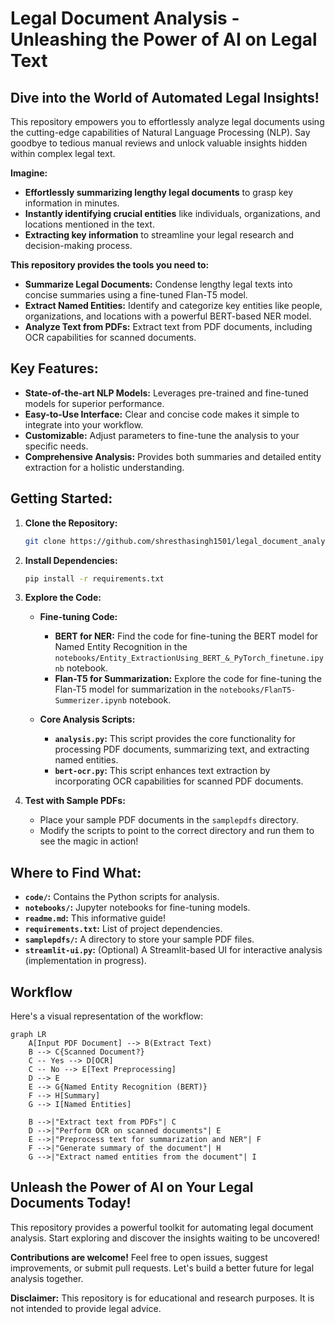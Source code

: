# Legal Document Analysis - Unleashing the Power of AI on Legal Text

## Dive into the World of Automated Legal Insights!

This repository empowers you to effortlessly analyze legal documents using the cutting-edge capabilities of Natural Language Processing (NLP).  Say goodbye to tedious manual reviews and unlock valuable insights hidden within complex legal text.

**Imagine:**

* **Effortlessly summarizing lengthy legal documents** to grasp key information in minutes.
* **Instantly identifying crucial entities** like individuals, organizations, and locations mentioned in the text.
* **Extracting key information** to streamline your legal research and decision-making process.

**This repository provides the tools you need to:**

* **Summarize Legal Documents:** Condense lengthy legal texts into concise summaries using a fine-tuned Flan-T5 model.
* **Extract Named Entities:** Identify and categorize key entities like people, organizations, and locations with a powerful BERT-based NER model.
* **Analyze Text from PDFs:** Extract text from PDF documents, including OCR capabilities for scanned documents.

## Key Features:

* **State-of-the-art NLP Models:**  Leverages pre-trained and fine-tuned models for superior performance.
* **Easy-to-Use Interface:**  Clear and concise code makes it simple to integrate into your workflow.
* **Customizable:**  Adjust parameters to fine-tune the analysis to your specific needs.
* **Comprehensive Analysis:** Provides both summaries and detailed entity extraction for a holistic understanding.

## Getting Started:

1. **Clone the Repository:**
   ```bash
   git clone https://github.com/shresthasingh1501/legal_document_analysis.git
   ```

2. **Install Dependencies:**
   ```bash
   pip install -r requirements.txt
   ```

3. **Explore the Code:**

   * **Fine-tuning Code:**
      * **BERT for NER:**  Find the code for fine-tuning the BERT model for Named Entity Recognition in the `notebooks/Entity_ExtractionUsing_BERT_&_PyTorch_finetune.ipynb` notebook.
      * **Flan-T5 for Summarization:**  Explore the code for fine-tuning the Flan-T5 model for summarization in the `notebooks/FlanT5-Summerizer.ipynb` notebook.

   * **Core Analysis Scripts:**
      * **`analysis.py`:**  This script provides the core functionality for processing PDF documents, summarizing text, and extracting named entities.
      * **`bert-ocr.py`:**  This script enhances text extraction by incorporating OCR capabilities for scanned PDF documents.

4. **Test with Sample PDFs:**
   * Place your sample PDF documents in the `samplepdfs` directory.
   * Modify the scripts to point to the correct directory and run them to see the magic in action!

## Where to Find What:

* **`code/`:** Contains the Python scripts for analysis.
* **`notebooks/`:** Jupyter notebooks for fine-tuning models.
* **`readme.md`:** This informative guide!
* **`requirements.txt`:**  List of project dependencies.
* **`samplepdfs/`:**  A directory to store your sample PDF files.
* **`streamlit-ui.py`:** (Optional) A Streamlit-based UI for interactive analysis (implementation in progress).

## Workflow

Here's a visual representation of the workflow:

```mermaid
graph LR
    A[Input PDF Document] --> B(Extract Text)
    B --> C{Scanned Document?}
    C -- Yes --> D[OCR]
    C -- No --> E[Text Preprocessing]
    D --> E
    E --> G{Named Entity Recognition (BERT)}
    F --> H[Summary]
    G --> I[Named Entities]

    B -->|"Extract text from PDFs"| C
    D -->|"Perform OCR on scanned documents"| E
    E -->|"Preprocess text for summarization and NER"| F
    F -->|"Generate summary of the document"| H
    G -->|"Extract named entities from the document"| I

```


## Unleash the Power of AI on Your Legal Documents Today!

This repository provides a powerful toolkit for automating legal document analysis. Start exploring and discover the insights waiting to be uncovered!

**Contributions are welcome!**  Feel free to open issues, suggest improvements, or submit pull requests.  Let's build a better future for legal analysis together.

**Disclaimer:** This repository is for educational and research purposes.  It is not intended to provide legal advice.
